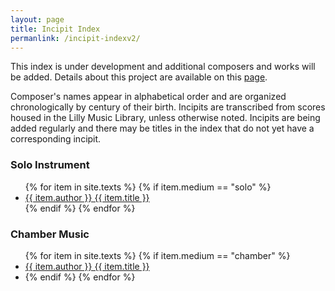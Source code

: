 ```yaml
---
layout: page
title: Incipit Index
permanlink: /incipit-indexv2/
---
```

This index is under development and additional composers and works will be added. Details about this project are available on this [page](https://annakijas1.github.io/rebalancing-music-canon/about/).

Composer's names appear in alphabetical order and are organized chronologically by century of their birth. Incipits are transcribed from scores housed in the Lilly Music Library, unless otherwise noted. Incipits are being added regularly and there may be titles in the index that do not yet have a corresponding incipit.

<div class="toc">

<h3>Solo Instrument</h3>
    <ul class="texts">
    {% for item in site.texts %}
      {% if item.medium == "solo" %}
          <li class="text-author.text-title">
          <a href="{{ site.baseurl }}{{ item.url }}">
        {{ item.author }}
        {{ item.title }}
              </a>
    </li>
      {% endif %}
    {% endfor %}
</ul>

<h3>Chamber Music</h3>
    <ul class="texts">
    {% for item in site.texts %}
      {% if item.medium == "chamber" %}
          <li class="text-author.text-title">
          <a href="{{ site.baseurl }}{{ item.url }}">
        {{ item.author }}
         {{ item.title }}
              </a>
    <li>
      {% endif %}
    {% endfor %}
</ul>


</div>
